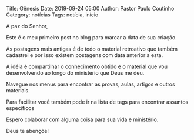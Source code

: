 Title: Gênesis
Date: 2019-09-24 05:00
Author: Pastor Paulo Coutinho
Category: notícias
Tags: notícia, início

A paz do Senhor,

Este é o meu primeiro post no blog para marcar a data de sua criação.

As postagens mais antigas é de todo o material retroativo que também cadastrei e por isso existem postagens com data anterior a esta.

A idéia é compartilhar o conhecimento obtido e o material que vou desenvolvendo ao longo do ministério que Deus me deu.

Navegue nos menus para encontrar as provas, aulas, artigos e outros materiais.

Para facilitar você também pode ir na lista de tags para encontrar assuntos específicos

Espero colaborar com alguma coisa para sua vida e ministério.

Deus te abençõe!